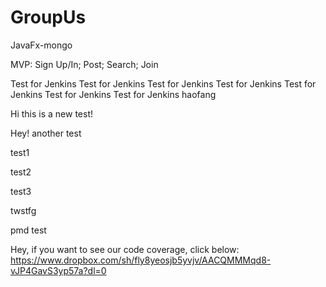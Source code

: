 # GroupUs

JavaFx-mongo

MVP: Sign Up/In; Post; Search; Join

Test for Jenkins
Test for Jenkins
Test for Jenkins
Test for Jenkins
Test for Jenkins
Test for Jenkins
Test for Jenkins
haofang

Hi this is a new test!

Hey! another test

test1

test2

test3

twstfg

pmd test


Hey, if you want to see our code coverage, click below:
https://www.dropbox.com/sh/fly8yeosjb5yvjv/AACQMMMqd8-vJP4GavS3yp57a?dl=0

